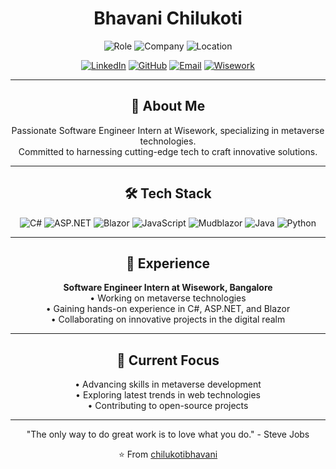 <h1 align="center">Bhavani Chilukoti</h1>

<p align="center">
  <img src="https://img.shields.io/badge/Role-Software%20Engineer%20Intern-brightgreen" alt="Role"/>
  <img src="https://img.shields.io/badge/Company-Wisework-blue" alt="Company"/>
  <img src="https://img.shields.io/badge/Location-Bangalore-orange" alt="Location"/>
</p>

<p align="center">
  <a href="https://www.linkedin.com/in/bhavani-chilukoti-80124a293/"><img src="https://img.shields.io/badge/LinkedIn-Connect-blue?style=for-the-badge&logo=linkedin" alt="LinkedIn"/></a>
  <a href="https://github.com/chilukotibhavani"><img src="https://img.shields.io/badge/GitHub-Follow-181717?style=for-the-badge&logo=github" alt="GitHub"/></a>
  <a href="mailto:bhavanichilukoti43@gmail.com"><img src="https://img.shields.io/badge/Email-Contact-red?style=for-the-badge&logo=gmail" alt="Email"/></a>
  <a href="https://wisework.in/"><img src="https://img.shields.io/badge/Wisework-Visit-purple?style=for-the-badge" alt="Wisework"/></a>
</p>

---

<h2 align="center">👋 About Me</h2>

<p align="center">
  Passionate Software Engineer Intern at Wisework, specializing in metaverse technologies. <br>
  Committed to harnessing cutting-edge tech to craft innovative solutions.
</p>

---

<h2 align="center">🛠️ Tech Stack</h2>

<p align="center">
  <img src="https://img.shields.io/badge/C%23-239120?style=for-the-badge&logo=c-sharp&logoColor=white" alt="C#"/>
  <img src="https://img.shields.io/badge/ASP.NET-5C2D91?style=for-the-badge&logo=.net&logoColor=white" alt="ASP.NET"/>
  <img src="https://img.shields.io/badge/Blazor-512BD4?style=for-the-badge&logo=blazor&logoColor=white" alt="Blazor"/>
  <img src="https://img.shields.io/badge/JavaScript-F7DF1E?style=for-the-badge&logo=javascript&logoColor=black" alt="JavaScript"/>
  <img src="https://img.shields.io/badge/Mudblazor-3280C9?style=for-the-badge&logo=blazor&logoColor=white" alt="Mudblazor"/>
  <img src="https://img.shields.io/badge/Java-ED8B00?style=for-the-badge&logo=java&logoColor=white" alt="Java"/>
  <img src="https://img.shields.io/badge/Python-3776AB?style=for-the-badge&logo=python&logoColor=white" alt="Python"/>
</p>

---

<h2 align="center">💼 Experience</h2>

<p align="center">
  <strong>Software Engineer Intern at Wisework, Bangalore</strong>
  <br>
  • Working on metaverse technologies
  <br>
  • Gaining hands-on experience in C#, ASP.NET, and Blazor
  <br>
  • Collaborating on innovative projects in the digital realm
</p>

---

<h2 align="center">🚀 Current Focus</h2>

<p align="center">
  • Advancing skills in metaverse development
  <br>
  • Exploring latest trends in web technologies
  <br>
  • Contributing to open-source projects
</p>

---

<p align="center">
  "The only way to do great work is to love what you do." - Steve Jobs
</p>

<p align="center">⭐️ From <a href="https://github.com/chilukotibhavani">chilukotibhavani</a></p>
